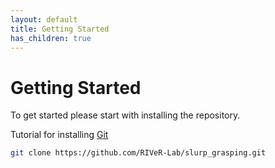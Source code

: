 ```yaml
---
layout: default
title: Getting Started
has_children: true
---
```

# Getting Started

To get started please start with installing the repository.


Tutorial for installing [Git](https://github.com/git-guides/install-git)
```bash
git clone https://github.com/RIVeR-Lab/slurp_grasping.git
```